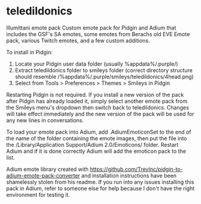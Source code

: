 # teledildonics
Illumittani emote pack
Custom emote pack for Pidgin and Adium that includes the GSF's SA emotes, some emotes from Berachs old EVE Emote pack, various Twitch emotes, and a few custom additions.

To install in Pidgin:

1. Locate your Pidgin user data folder (usually %appdata%/.purple/)
2. Extract teledildonics folder to smileys folder (correct directory structure should resemble /%appdata%/.purple/smileys/teledildonics/4head.png)
3. Select from Tools > Preferences > Themes > Smileys in Pidgin

Restarting Pidgin is not required. If you install a new version of the pack after Pidgin has already loaded it, simply select another emote pack from the Smileys menu's dropdown then switch back to teledildonics. Changes will take effect immediately and the new version of the pack will be used for any new lines in conversations.

To load your emote pack into Adium, add .AdiumEmoticonSet to the end of the name of the folder containing the emote images, then put the file into the /Library/Application Support/Adium 2.0/Emoticons/ folder. Restart Adium and if it is done correctly Adium will add the emoticon pack to the list.

Adium emote library created with https://github.com/TrevInc/pidgin-to-adium-emote-pack-converter and installation instructions have been shamelessly stolen from his readme. If you run into any issues installing this pack in Adium, refer to someone else for help because I don't have the right environment for testing it.
